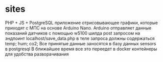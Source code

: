 # sites
 PHP + JS + PostgreSQL приложение отрисовывающее графики, которые приходят с МПС на основе Arduino Nano.
 Arduino отправляет данные показаний датчиков с помощью w5100 шилда post запросом на эндпоинт localhost/save_data.php в теле запроса должны содержаться temp; hum; co2; Все принятые данные заносятся в базу данных sensors в postgresql
 В ближайшее время все это переедет в docker контейнеры для удобства разворачивания
